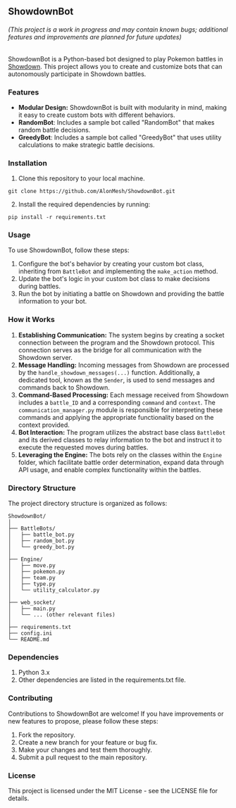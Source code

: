 ## ShowdownBot

###### (This project is a work in progress and may contain known bugs; additional features and improvements are planned for future updates)

ShowdownBot is a Python-based bot designed to play Pokemon battles in [Showdown](https://play.pokemonshowdown.com/). This project allows you to create and customize bots that can autonomously participate in Showdown battles.

### Features
* **Modular Design:** ShowdownBot is built with modularity in mind, making it easy to create custom bots with different behaviors.
* **RandomBot**: Includes a sample bot called "RandomBot" that makes random battle decisions.
* **GreedyBot**: Includes a sample bot called "GreedyBot" that uses utility calculations to make strategic battle decisions.

### Installation
1. Clone this repository to your local machine.

`git clone https://github.com/AlonMesh/ShowdownBot.git`

2. Install the required dependencies by running:

`pip install -r requirements.txt`

### Usage
To use ShowdownBot, follow these steps:

1. Configure the bot's behavior by creating your custom bot class, inheriting from `BattleBot` and implementing the `make_action` method.
2. Update the bot's logic in your custom bot class to make decisions during battles.
3. Run the bot by initiating a battle on Showdown and providing the battle information to your bot.

### How it Works
1. **Establishing Communication:** The system begins by creating a socket connection between the program and the Showdown protocol. This connection serves as the bridge for all communication with the Showdown server.
2. **Message Handling:** Incoming messages from Showdown are processed by the `handle_showdown_messages(...)` function. Additionally, a dedicated tool, known as the `Sender`, is used to send messages and commands back to Showdown.
3. **Command-Based Processing:** Each message received from Showdown includes a `battle_ID` and a corresponding `command` and `context`. The `communication_manager.py` module is responsible for interpreting these commands and applying the appropriate functionality based on the context provided.
4. **Bot Interaction:** The program utilizes the abstract base class `BattleBot` and its derived classes to relay information to the bot and instruct it to execute the requested moves during battles.
5. **Leveraging the Engine:** The bots rely on the classes within the `Engine` folder, which facilitate battle order determination, expand data through API usage, and enable complex functionality within the battles.

### Directory Structure
The project directory structure is organized as follows:
```
ShowdownBot/
│
├── BattleBots/
│   ├── battle_bot.py
│   ├── random_bot.py
│   └── greedy_bot.py
│
├── Engine/
│   ├── move.py
│   ├── pokemon.py
│   ├── team.py
│   ├── type.py
│   └── utility_calculator.py
│
├── web_socket/
│   ├── main.py
│   └── ... (other relevant files)
│
├── requirements.txt
├── config.ini
└── README.md
```
### Dependencies
1. Python 3.x
2. Other dependencies are listed in the requirements.txt file.

### Contributing
Contributions to ShowdownBot are welcome! If you have improvements or new features to propose, please follow these steps:

1. Fork the repository.
2. Create a new branch for your feature or bug fix.
3. Make your changes and test them thoroughly.
4. Submit a pull request to the main repository.

### License
This project is licensed under the MIT License - see the LICENSE file for details.